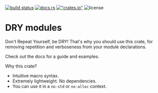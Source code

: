 [![build status](https://img.shields.io/github/actions/workflow/status/tigerros/dry-mods/main.yml?logo=github)](https://github.com/tigerros/dry-mods/actions/workflows/main.yml)
[![docs.rs](https://img.shields.io/docsrs/dry-mods?logo=docs.rs&label=docs.rs)](https://crates.io/crates/dry-mods)
[!["crates.io"](https://img.shields.io/crates/v/dry-mods?logo=rust)](https://crates.io/crates/dry-mods)
![license](https://img.shields.io/crates/l/dry-mods)

# DRY modules

Don't Repeat Yourself, be DRY!
That's why you should use this crate, for removing repetition and verboseness from your module declarations.

Check out the docs for a guide and examples.

Why this crate?
- Intuitive macro syntax.
- Extremely lightweight. No dependencies.
- You can use it in a `no-std` or `no-alloc` context.